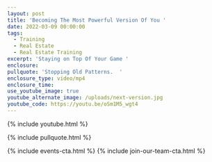 ```yaml
---
layout: post
title: 'Becoming The Most Powerful Version Of You '
date: 2022-03-09 00:00:00
tags:
  - Training
  - Real Estate
  - Real Estate Training
excerpt: 'Staying on Top Of Your Game '
enclosure:
pullquote: 'Stopping Old Patterns.  '
enclosure_type: video/mp4
enclosure_time:
use_youtube_image: true
youtube_alternate_image: /uploads/next-version.jpg
youtube_code: https://youtu.be/oSm1M5_wgt4
---
```

{% include youtube.html %}

{% include pullquote.html %}

{% include events-cta.html %} {% include join-our-team-cta.html %}
